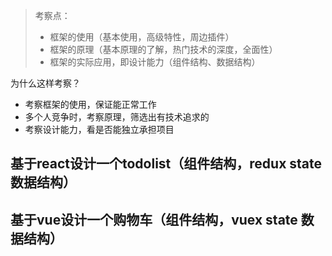 > 考察点：
> - 框架的使用（基本使用，高级特性，周边插件）
> - 框架的原理（基本原理的了解，热门技术的深度，全面性）
> - 框架的实际应用，即设计能力（组件结构、数据结构）

为什么这样考察？
- 考察框架的使用，保证能正常工作
- 多个人竞争时，考察原理，筛选出有技术追求的
- 考察设计能力，看是否能独立承担项目

## 基于react设计一个todolist（组件结构，redux state 数据结构）

## 基于vue设计一个购物车（组件结构，vuex state 数据结构）

